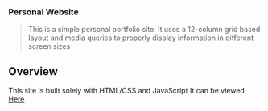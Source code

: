 ### Personal Website

> This is a simple personal portfolio site.
> It uses a 12-column grid based layout and
> media queries to properly display information
> in different screen sizes

Overview
---------
This site is built solely with HTML/CSS and JavaScript
It can be viewed [Here](https://aldizh.github.io)